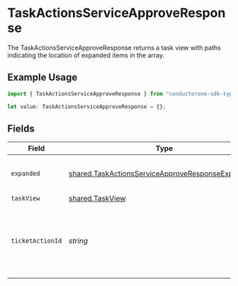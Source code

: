 # TaskActionsServiceApproveResponse

The TaskActionsServiceApproveResponse returns a task view with paths indicating the location of expanded items in the array.

## Example Usage

```typescript
import { TaskActionsServiceApproveResponse } from "conductorone-sdk-typescript/sdk/models/shared";

let value: TaskActionsServiceApproveResponse = {};
```

## Fields

| Field                                                                                                                         | Type                                                                                                                          | Required                                                                                                                      | Description                                                                                                                   |
| ----------------------------------------------------------------------------------------------------------------------------- | ----------------------------------------------------------------------------------------------------------------------------- | ----------------------------------------------------------------------------------------------------------------------------- | ----------------------------------------------------------------------------------------------------------------------------- |
| `expanded`                                                                                                                    | [shared.TaskActionsServiceApproveResponseExpanded](../../../sdk/models/shared/taskactionsserviceapproveresponseexpanded.md)[] | :heavy_minus_sign:                                                                                                            | List of serialized related objects.                                                                                           |
| `taskView`                                                                                                                    | [shared.TaskView](../../../sdk/models/shared/taskview.md)                                                                     | :heavy_minus_sign:                                                                                                            | N/A                                                                                                                           |
| `ticketActionId`                                                                                                              | *string*                                                                                                                      | :heavy_minus_sign:                                                                                                            | The ID of the ticket (task) approve action created by this request.                                                           |